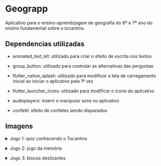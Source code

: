 # Geograpp

Aplicativo para o ensino-aprendizagem de geografia do 6º e 7º ano do ensino fundamental sobre o tocantins. 

## Dependencias utilizadas

- animated_text_kit: utilizado para criar o efeito de escrita nos textos.

- group_button: utilizado para controlar as alternativas das perguntas

- flutter_native_splash: utilizado para modificar a tela de carregamento inicial ao iniciar o aplicativo pela 1ª vez

- flutter_launcher_icons: utilizado para modificar o ícone do aplicativo

- audioplayers: inserir e manipular sons no aplicativo

- confetti: efeito de confetes sendo disparados

## Imagens


<details>

<summary>Jogo 1: quiz conhecendo o Tocantins</summary>

![Quiz inicial](imagens-git/quiz-inicial.png)

![Quiz metadados](imagens-git/quiz-metadados.png)

![Quiz sobre](imagens-git/quiz-sobre.png)

![Quiz jogo](imagens-git/quiz-jogo.png)

![Quiz explicação](imagens-git/quiz-explicacao.png)

![Quiz classificação](imagens-git/quiz-classificacao.png)

</details>
</p>
<details>
<summary>Jogo 2: jogo da memória</summary>

![Memoria inicial](imagens-git/memoria.png)

![Memoria metadados](imagens-git/memoria-metadados.png)

![Memoria saiba mais](imagens-git/memoria-saiba+.png)

![Memoria saiba mais detalhes](imagens-git/memoria-saiba+-detalhes.png)

![Memoria jogo](imagens-git/memoria-jogo.png)

![Memoria sucesso](imagens-git/memoria-sucesso.png)

</details>
</p>
<details>
<summary>Jogo 3: blocos deslizantes</summary>

![Blocos tela inicial](imagens-git/blocos-inicial.png)

![Blocos metadados](imagens-git/blocos-sobre.png)

![Blocos como jogar](imagens-git/blocos-como-jogar.png)

![Blocos jogo](imagens-git/blocos-jogo-inicial.png)

![Blocos jogo embaralhado](imagens-git/blocos-embaralhado.png)

![Blocos finalizado](imagens-git/blocos-finalizado.png)

</details>


